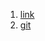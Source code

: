 1. [link](http://blog.slatepeak.com/build-a-react-redux-app-with-json-web-token-jwt-authentication/)
2. [git](https://github.com/joshuaslate/mern-starter.git)